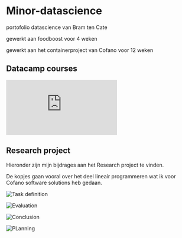 # Minor-datascience
portofolio datascience van Bram ten Cate

gewerkt aan foodboost voor 4 weken

gewerkt aan het containerproject van Cofano voor 12 weken

## Datacamp courses

![hier zijn al mijn datacamp certifcaten te vinden](https://github.com/Bram-tenCate/Minor-datascience/blob/main/datacamp.md)

## Research project 

Hieronder zijn mijn bijdrages aan het Research project te vinden.

De kopjes gaan vooral over het deel lineair programmeren wat ik voor Cofano software solutions heb gedaan. 

![Task definition]()

![Evaluation]()

![Conclusion]()

![PLanning]()

